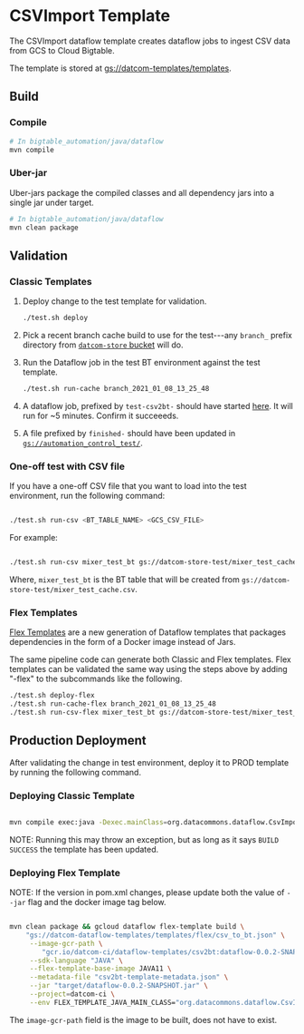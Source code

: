 # CSVImport Template

The CSVImport dataflow template creates dataflow jobs to ingest CSV data from
GCS to Cloud Bigtable.

The template is stored at [gs://datcom-templates/templates](https://pantheon.corp.google.com/storage/browser/datcom-templates/templates).

## Build

### Compile

```sh
# In bigtable_automation/java/dataflow
mvn compile
```

### Uber-jar

Uber-jars package the compiled classes and all dependency jars into a single jar under target.

```sh
# In bigtable_automation/java/dataflow
mvn clean package
```

## Validation

### Classic Templates

1.  Deploy change to the test template for validation.

    ```sh
    ./test.sh deploy
    ```

2.  Pick a recent branch cache build to use for the test---any `branch_` prefix
    directory from [`datcom-store`
    bucket](https://pantheon.corp.google.com/storage/browser/datcom-store;tab=objects)
    will do.

3.  Run the Dataflow job in the test BT environment against the test template.

    ```sh
    ./test.sh run-cache branch_2021_01_08_13_25_48
    ```

4.  A dataflow job, prefixed by `test-csv2bt-` should have started
    [here](https://pantheon.corp.google.com/dataflow/jobs?project=google.com:datcom-store-dev).
    It will run for ~5 minutes. Confirm it succeeeds.

5.  A file prefixed by `finished-` should have been updated in
    [`gs://automation_control_test/`](https://pantheon.corp.google.com/storage/browser/automation_control_test?project=google.com:datcom-store-dev).

### One-off test with CSV file

If you have a one-off CSV file that you want to load into the test environment,
run the following command:

```sh

./test.sh run-csv <BT_TABLE_NAME> <GCS_CSV_FILE>

```

For example:

```sh

./test.sh run-csv mixer_test_bt gs://datcom-store-test/mixer_test_cache.csv

```

Where, `mixer_test_bt` is the BT table that will be created from
`gs://datcom-store-test/mixer_test_cache.csv`.

### Flex Templates

[Flex Templates](https://cloud.google.com/dataflow/docs/guides/templates/using-flex-templates) are a new generation of Dataflow templates that packages dependencies in the form of a Docker image instead of Jars.

The same pipeline code can generate both Classic and Flex templates. Flex templates can be validated the same way using the steps above by adding "-flex" to the subcommands like the following.

```sh
./test.sh deploy-flex
./test.sh run-cache-flex branch_2021_01_08_13_25_48
./test.sh run-csv-flex mixer_test_bt gs://datcom-store-test/mixer_test_cache.csv
```

## Production Deployment

After validating the change in test environment, deploy it to PROD template by
running the following command.

### Deploying Classic Template

```sh

mvn compile exec:java -Dexec.mainClass=org.datacommons.dataflow.CsvImport -Dexec.args="--runner=DataflowRunner --project=datcom-store --stagingLocation=gs://datcom-templates/staging --templateLocation=gs://datcom-templates/templates/csv_to_bt --region=us-central1 --usePublicIps=false"

```

NOTE: Running this may throw an exception, but as long as it says `BUILD
SUCCESS` the template has been updated.

### Deploying Flex Template

NOTE: If the version in pom.xml changes, please update both the
value of `--jar` flag and the docker image tag below.

```sh

mvn clean package && gcloud dataflow flex-template build \
    "gs://datcom-dataflow-templates/templates/flex/csv_to_bt.json" \
     --image-gcr-path \
        "gcr.io/datcom-ci/dataflow-templates/csv2bt:dataflow-0.0.2-SNAPSHOT" \
     --sdk-language "JAVA" \
     --flex-template-base-image JAVA11 \
     --metadata-file "csv2bt-template-metadata.json" \
     --jar "target/dataflow-0.0.2-SNAPSHOT.jar" \
     --project=datcom-ci \
     --env FLEX_TEMPLATE_JAVA_MAIN_CLASS="org.datacommons.dataflow.CsvImport"

```

The `image-gcr-path` field is the image to be built, does not have to exist.
